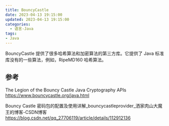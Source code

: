 ```yaml
---
title: BouncyCastle
date: 2023-04-13 19:15:00
updated: 2023-04-13 19:15:00
categories:
  - 语言-Java
tags:
- Java
---
```


BouncyCastle 提供了很多哈希算法和加密算法的第三方库。它提供了 Java 标准库没有的一些算法，例如，RipeMD160 哈希算法。

## 参考

The Legion of the Bouncy Castle Java Cryptography APIs
<https://www.bouncycastle.org/java.html>

Bouncy Castle 密码包的配置及使用详解_bouncycastleprovider_洒家肉山大魔王的博客-CSDN博客
<https://blog.csdn.net/qq_27706119/article/details/112912136>

<!-- more -->
